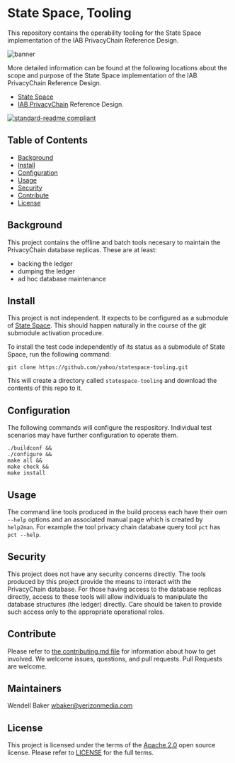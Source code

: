 # State Space, Tooling
This repository contains the operability tooling for the State Space implementation of the IAB PrivacyChain Reference Design.

![banner](logo.png)

More detailed information can be found at the following locations
about the scope and purpose of the State Space implementation of the IAB PrivacyChain Reference Design.
* [State Space](https://github.com/yahoo/statespace)
* [IAB PrivacyChain](https://github.com/InteractiveAdvertisingBureau/PrivacyChain/blob/master/README.md) Reference Design.

[![standard-readme compliant](https://img.shields.io/badge/readme%20style-standard-brightgreen.svg?style=flat-square)](https://github.com/RichardLitt/standard-readme)

## Table of Contents

- [Background](#background)
- [Install](#install)
- [Configuration](#configuration)
- [Usage](#usage)
- [Security](#security)
- [Contribute](#contribute)
- [License](#license)

## Background

This project contains the offline and batch tools necesary to maintain the PrivacyChain database replicas.  These are at least:
* backing the ledger
* dumping the ledger
* ad hoc database maintenance

## Install

This project is not independent. It expects to be configured as a submodule of [State Space](https://github.com/yahoo/statespace).  This should happen naturally in the course of the git submodule activation procedure.

To install the test code independently of its status as a submodule of State Space, run the following command:

```
git clone https://github.com/yahoo/statespace-tooling.git
```

This will create a directory called `statespace-tooling` and download the contents of this repo to it.

## Configuration

The following commands will configure the respository.  Individual test scenarios may have further configuration to operate them.

```
./buildconf &&
./configure &&
make all &&
make check &&
make install
```

## Usage

The command line tools produced in the build process each have their own `--help` options and an associated manual page which is created by `help2man`.  For example the tool privacy chain database query tool `pct` has `pct --help`.

## Security

This project does not have any security concerns directly.  The tools produced by this project provide the means to interact with the PrivacyChain database.  For those having access to the database replicas directly, access to these tools will allow individuals to manipulate the database structures (the ledger) directly.  Care should be taken to provide such access only to the appropriate operational roles.

## Contribute

Please refer to [the contributing.md file](Contributing.md) for information about how to get involved. We welcome issues, questions, and pull requests. Pull Requests are welcome.

## Maintainers
Wendell Baker <wbaker@verizonmedia.com>

## License

This project is licensed under the terms of the [Apache 2.0](LICENSE-Apache-2.0) open source license. Please refer to [LICENSE](LICENSE) for the full terms.
